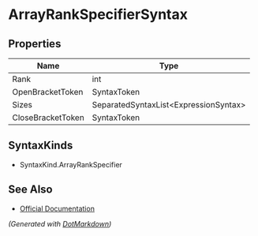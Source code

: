 # ArrayRankSpecifierSyntax

## Properties

| Name              | Type                                   |
| ----------------- | -------------------------------------- |
| Rank              | int                                    |
| OpenBracketToken  | SyntaxToken                            |
| Sizes             | SeparatedSyntaxList\<ExpressionSyntax> |
| CloseBracketToken | SyntaxToken                            |

## SyntaxKinds

* SyntaxKind\.ArrayRankSpecifier

## See Also

* [Official Documentation](https://docs.microsoft.com/en-us/dotnet/api/microsoft.codeanalysis.csharp.syntax.arrayrankspecifiersyntax)


*\(Generated with [DotMarkdown](http://github.com/JosefPihrt/DotMarkdown)\)*